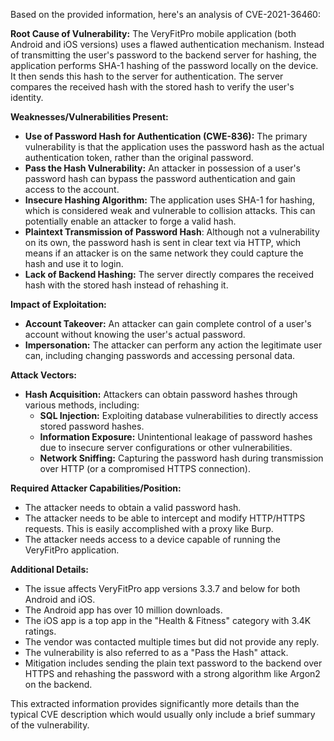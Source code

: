 Based on the provided information, here's an analysis of CVE-2021-36460:

**Root Cause of Vulnerability:**
The VeryFitPro mobile application (both Android and iOS versions) uses a flawed authentication mechanism. Instead of transmitting the user's password to the backend server for hashing, the application performs SHA-1 hashing of the password locally on the device. It then sends this hash to the server for authentication. The server compares the received hash with the stored hash to verify the user's identity.

**Weaknesses/Vulnerabilities Present:**
* **Use of Password Hash for Authentication (CWE-836):** The primary vulnerability is that the application uses the password hash as the actual authentication token, rather than the original password.
* **Pass the Hash Vulnerability:** An attacker in possession of a user's password hash can bypass the password authentication and gain access to the account.
* **Insecure Hashing Algorithm:** The application uses SHA-1 for hashing, which is considered weak and vulnerable to collision attacks. This can potentially enable an attacker to forge a valid hash.
* **Plaintext Transmission of Password Hash**: Although not a vulnerability on its own, the password hash is sent in clear text via HTTP, which means if an attacker is on the same network they could capture the hash and use it to login.
* **Lack of Backend Hashing:** The server directly compares the received hash with the stored hash instead of rehashing it.

**Impact of Exploitation:**
* **Account Takeover:** An attacker can gain complete control of a user's account without knowing the user's actual password.
* **Impersonation:** The attacker can perform any action the legitimate user can, including changing passwords and accessing personal data.

**Attack Vectors:**
* **Hash Acquisition:** Attackers can obtain password hashes through various methods, including:
    * **SQL Injection:** Exploiting database vulnerabilities to directly access stored password hashes.
    * **Information Exposure:** Unintentional leakage of password hashes due to insecure server configurations or other vulnerabilities.
    * **Network Sniffing:** Capturing the password hash during transmission over HTTP (or a compromised HTTPS connection).

**Required Attacker Capabilities/Position:**
* The attacker needs to obtain a valid password hash.
* The attacker needs to be able to intercept and modify HTTP/HTTPS requests. This is easily accomplished with a proxy like Burp.
* The attacker needs access to a device capable of running the VeryFitPro application.

**Additional Details:**
* The issue affects VeryFitPro app versions 3.3.7 and below for both Android and iOS.
* The Android app has over 10 million downloads.
* The iOS app is a top app in the "Health & Fitness" category with 3.4K ratings.
* The vendor was contacted multiple times but did not provide any reply.
* The vulnerability is also referred to as a "Pass the Hash" attack.
* Mitigation includes sending the plain text password to the backend over HTTPS and rehashing the password with a strong algorithm like Argon2 on the backend.

This extracted information provides significantly more details than the typical CVE description which would usually only include a brief summary of the vulnerability.